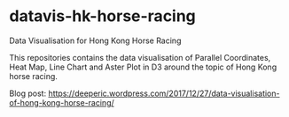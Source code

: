 # datavis-hk-horse-racing
Data Visualisation for Hong Kong Horse Racing

This repositories contains the data visualisation of Parallel Coordinates, Heat Map, Line Chart and Aster Plot in D3 around the topic of Hong Kong horse racing.

Blog post: https://deeperic.wordpress.com/2017/12/27/data-visualisation-of-hong-kong-horse-racing/
